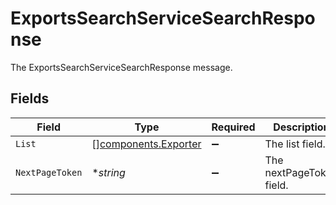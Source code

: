 # ExportsSearchServiceSearchResponse

The ExportsSearchServiceSearchResponse message.


## Fields

| Field                                                        | Type                                                         | Required                                                     | Description                                                  |
| ------------------------------------------------------------ | ------------------------------------------------------------ | ------------------------------------------------------------ | ------------------------------------------------------------ |
| `List`                                                       | [][components.Exporter](../../models/components/exporter.md) | :heavy_minus_sign:                                           | The list field.                                              |
| `NextPageToken`                                              | **string*                                                    | :heavy_minus_sign:                                           | The nextPageToken field.                                     |